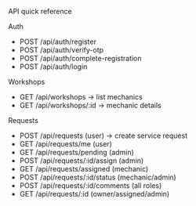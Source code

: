 API quick reference

Auth
- POST /api/auth/register
- POST /api/auth/verify-otp
- POST /api/auth/complete-registration
- POST /api/auth/login

Workshops
- GET /api/workshops -> list mechanics
- GET /api/workshops/:id -> mechanic details

Requests
- POST /api/requests (user) -> create service request
- GET /api/requests/me (user)
- GET /api/requests/pending (admin)
- POST /api/requests/:id/assign (admin)
- GET /api/requests/assigned (mechanic)
- POST /api/requests/:id/status (mechanic/admin)
- POST /api/requests/:id/comments (all roles)
- GET /api/requests/:id (owner/assigned/admin)
